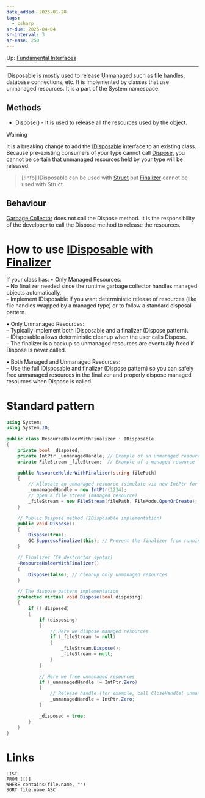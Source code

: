 ```yaml
---
date_added: 2025-01-28
tags:
  - csharp
sr-due: 2025-04-04
sr-interval: 3
sr-ease: 250
---
```

Up: [Fundamental Interfaces](Fundamental%20Interfaces.md)
___
 IDisposable is mostly used to release [Unmanaged](Unmanaged.md) such as file handles, database connections, etc. It is implemented by classes that use unmanaged resources. It is a part of the System namespace.

## Methods
- Dispose() - It is used to release all the resources used by the object.

>[!Warning]
> It is a breaking change to add the [IDisposable](https://learn.microsoft.com/en-us/dotnet/api/system.idisposable) interface to an existing class. Because pre-existing consumers of your type cannot call [Dispose](https://learn.microsoft.com/en-us/dotnet/api/system.idisposable.dispose), you cannot be certain that unmanaged resources held by your type will be released.

>[!Info]
> IDisposable can be used with [Struct](Struct.md) but [Finalizer](Finalizer.md) cannot be used with Struct.

## Behaviour
 [Garbage Collector](Garbage%20Collector.md) does not call the Dispose method. It is the responsibility of the developer to call the Dispose method to release the resources.

# How to use [IDisposable](IDisposable.md) with [Finalizer](Finalizer.md)
If your class has:
• Only Managed Resources:  
– No finalizer needed since the runtime garbage collector handles managed objects automatically.  
– Implement IDisposable if you want deterministic release of resources (like file handles wrapped by a managed type) or to follow a standard disposal pattern.

• Only Unmanaged Resources:  
– Typically implement both IDisposable and a finalizer (Dispose pattern).  
– IDisposable allows deterministic cleanup when the user calls Dispose.  
– The finalizer is a backup so unmanaged resources are eventually freed if Dispose is never called.

• Both Managed and Unmanaged Resources:  
– Use the full IDisposable and finalizer (Dispose pattern) so you can safely free unmanaged resources in the finalizer and properly dispose managed resources when Dispose is called.


# Standard pattern

```cs
using System;
using System.IO;

public class ResourceHolderWithFinalizer : IDisposable
{
    private bool _disposed;
    private IntPtr _unmanagedHandle; // Example of an unmanaged resource handle
    private FileStream _fileStream;  // Example of a managed resource

    public ResourceHolderWithFinalizer(string filePath)
    {
        // Allocate an unmanaged resource (simulate via new IntPtr for demonstration)
        _unmanagedHandle = new IntPtr(1234); 
        // Open a file stream (managed resource)
        _fileStream = new FileStream(filePath, FileMode.OpenOrCreate);
    }

    // Public Dispose method (IDisposable implementation)
    public void Dispose()
    {
        Dispose(true);
        GC.SuppressFinalize(this); // Prevent the finalizer from running if already disposed
    }

    // Finalizer (C# destructor syntax)
    ~ResourceHolderWithFinalizer()
    {
        Dispose(false); // Cleanup only unmanaged resources
    }

    // The dispose pattern implementation
    protected virtual void Dispose(bool disposing)
    {
        if (!_disposed)
        {
            if (disposing)
            {
                // Here we dispose managed resources
                if (_fileStream != null)
                {
                    _fileStream.Dispose();
                    _fileStream = null;
                }
            }

            // Here we free unmanaged resources
            if (_unmanagedHandle != IntPtr.Zero)
            {
                // Release handle (for example, call CloseHandle(_unmanagedHandle) in Windows API)
                _unmanagedHandle = IntPtr.Zero;
            }

            _disposed = true;
        }
    }
}
```
# Links
```dataview
LIST
FROM [[]]
WHERE contains(file.name, "")
SORT file.name ASC
```
